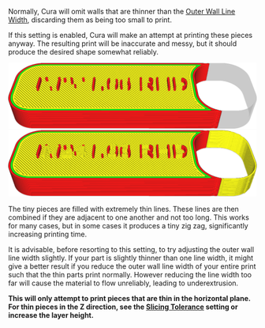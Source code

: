 Normally, Cura will omit walls that are thinner than the [Outer Wall Line Width](wall_line_width_0.md), discarding them as being too small to print.

If this setting is enabled, Cura will make an attempt at printing these pieces anyway. The resulting print will be inaccurate and messy, but it should produce the desired shape somewhat reliably.

![Some parts are too thin to print](images/fill_outline_gaps_disabled.png)
![With this setting enabled, even thin parts will get printed](images/fill_outline_gaps_enabled.png)

The tiny pieces are filled with extremely thin lines. These lines are then combined if they are adjacent to one another and not too long. This works for many cases, but in some cases it produces a tiny zig zag, significantly increasing printing time.

It is advisable, before resorting to this setting, to try adjusting the outer wall line width slightly. If your part is slightly thinner than one line width, it might give a better result if you reduce the outer wall line width of your entire print such that the thin parts print normally. However reducing the line width too far will cause the material to flow unreliably, leading to underextrusion.

**This will only attempt to print pieces that are thin in the horizontal plane. For thin pieces in the Z direction, see the [Slicing Tolerance](slicing_tolerance.md) setting or increase the layer height.**